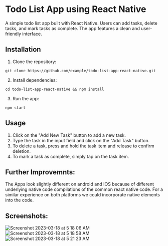 # Todo List App using React Native

A simple todo list app built with React Native. Users can add tasks, delete tasks, and mark tasks as complete. The app features a clean and user-friendly interface.

## Installation

1. Clone the repository:
```
git clone https://github.com/example/todo-list-app-react-native.git
```

2. Install dependencies:
```
cd todo-list-app-react-native && npm install
```

3. Run the app:
```
npm start
```

## Usage
1. Click on the "Add New Task" button to add a new task.
2. Type the task in the input field and click on the "Add Task" button.
3. To delete a task, press and hold the task item and release to confirm deletion.
4. To mark a task as complete, simply tap on the task item.

## Further Improvemnts: 
The Apps look slightly different on android and IOS because of different underlying native code compilations of the common react native code. For a similar experience on both platforms we could incorporate native elements into the code.

## Screenshots:
![Screenshot 2023-03-18 at 5 18 06 AM](https://user-images.githubusercontent.com/30201131/226096853-a5acd60b-2fe4-4322-ba20-f5b9d6275486.png)
![Screenshot 2023-03-18 at 5 18 58 AM](https://user-images.githubusercontent.com/30201131/226096879-6a0237a7-bd34-4841-ae77-f451c980a742.png)
![Screenshot 2023-03-18 at 5 21 23 AM](https://user-images.githubusercontent.com/30201131/226096990-c0775d0e-5627-49e5-a631-c19bf1226eab.png)
